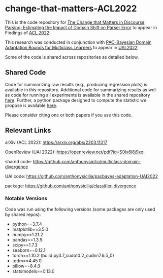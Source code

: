 # change-that-matters-ACL2022

This is the code repository for [The Change that Matters in Discourse Parsing: Estimating the Impact of Domain Shift on Parser Error](https://arxiv.org/abs/2203.11317) to appear in Findings of [ACL 2022](https://www.2022.aclweb.org). 

This research was conducted in conjunction with [PAC-Bayesian Domain Adaptation Bounds for Multiclass Learners](https://openreview.net/pdf?id=S0lx6I8j9xq) to appear in [UAI 2022](https://www.auai.org/uai2022/).

Some of the code is shared across repositories as detailed below.

## Shared Code
Code for summarizing raw results (e.g., producing regression plots) is available in this repository. Additional code for summarizing results as well as code for running all experiments is available in the shared repository [here](https://github.com/anthonysicilia/multiclass-domain-divergence). Further, a python package designed to compute the statistic we propose is available [here](https://github.com/anthonysicilia/classifier-divergence).

Please consider citing one or both papers if you use this code.

## Relevant Links
arXiv (ACL 2022): https://arxiv.org/abs/2203.11317

OpenReview (UAI 2022): https://openreview.net/pdf?id=S0lx6I8j9xq

shared code: https://github.com/anthonysicilia/multiclass-domain-divergence

UAI code: https://github.com/anthonysicilia/pacbayes-adaptation-UAI2022

package: https://github.com/anthonysicilia/classifier-divergence

### Notable Versions
Code was run using the following versions (some packages are only used by shared repos):
 - python==3.7.4
 - matplotlib==3.5.0
 - numpy==1.21.2
 - pandas==1.3.5
 - scipy==1.7.3
 - seaborn==0.12.1
 - torch==1.10.2 (build py3.7_cuda10.2_cudnn7.6.5_0)
 - tqdm==4.45.0
 - pillow==8.4.0
 - statsmodels==0.13.0
